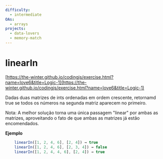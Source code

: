 ```yaml
---
difficulty:
  - intermediate
OAs:
  - arrays
projects:
  - data-lovers
  - memory-match
---
```


# linearIn

[https://the-winter.github.io/codingjs/exercise.html?name=love6&title=Logic-1](https://the-winter.github.io/codingjs/exercise.html?name=love6&title=Logic-1)

Dadas duas matrizes de ints ordenadas em ordem crescente,
retornamd true se todos os números na segunda matriz
aparecem no primeiro.

Nota: A melhor solução torna uma única passagem "linear"
por ambas as matrizes, aproveitando o fato de que ambas as matrizes
já estão encomendados.

**Ejemplo**

```js
    linearIn([1, 2, 4, 6], [2, 4]) → true
    linearIn([1, 2, 4, 6], [2, 3, 4]) → false
    linearIn([1, 2, 4, 4, 6], [2, 4]) → true
```
